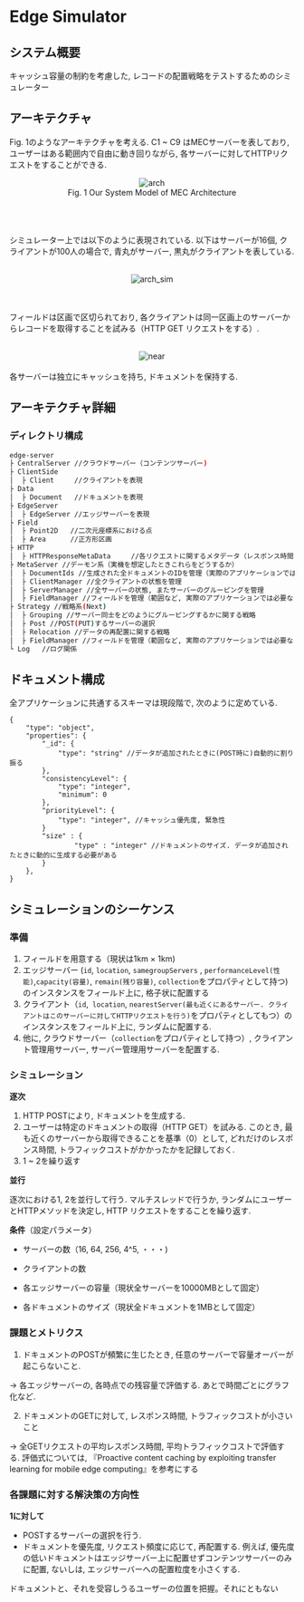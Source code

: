 # Edge Simulator

## システム概要

キャッシュ容量の制約を考慮した, レコードの配置戦略をテストするためのシミュレーター



## アーキテクチャ

Fig. 1のようなアーキテクチャを考える. C1 ~ C9 はMECサーバーを表しており, ユーザーはある範囲内で自由に動き回りながら, 各サーバーに対してHTTPリクエストをすることができる.    

<div align="center">
<img src="https://github.com/thanatoth/edge-simulator/blob/doc/doc/arch.png" title = "arch">
</div>    

<div align="center">
Fig. 1 Our System Model of MEC Architecture
</div>    


<br><br><br>
シミュレーター上では以下のように表現されている. 以下はサーバーが16個, クライアントが100人の場合で, 青丸がサーバー, 黒丸がクライアントを表している.     
<br>



<div align="center">
<img src="https://github.com/thanatoth/edge-simulator/blob/doc/doc/arch_sim.png" title="arch_sim">
</div>


<br><br>
フィールドは区画で区切られており, 各クライアントは同一区画上のサーバーからレコードを取得することを試みる（HTTP GET リクエストをする）.     
<br>    

<div align="center">
<img src="https://github.com/thanatoth/edge-simulator/blob/doc/doc/near.png" title="near">
</div>


<br>  
各サーバーは独立にキャッシュを持ち, ドキュメントを保持する.     
<br>    



## アーキテクチャ詳細

### ディレクトリ構成

```bash
edge-server
├ CentralServer //クラウドサーバー（コンテンツサーバー)
├ ClientSide   
│  ├ Client     //クライアントを表現
├ Data   
│  ├ Document   //ドキュメントを表現
├ EdgeServer  
│  ├ EdgeServer //エッジサーバーを表現
├ Field 
│  ├ Point2D   //二次元座標系における点
│  ├ Area      //正方形区画
├ HTTP 
│  ├ HTTPResponseMetaData     //各リクエストに関するメタデータ（レスポンス時間, コスト）
├ MetaServer //デーモン系（実機を想定したときこれらをどうするか）
│  ├ DocumentIds //生成された全ドキュメントのIDを管理（実際のアプリケーションでは必要なし）
│  ├ ClientManager //全クライアントの状態を管理
│  ├ ServerManager //全サーバーの状態, またサーバーのグルーピングを管理
│  ├ FieldManager //フィールドを管理（範囲など, 実際のアプリケーションでは必要なし）
├ Strategy //戦略系(Next)
│  ├ Grouping //サーバー同士をどのようにグルーピングするかに関する戦略
│  ├ Post //POST(PUT)するサーバーの選択
│  ├ Relocation //データの再配置に関する戦略
│  ├ FieldManager //フィールドを管理（範囲など, 実際のアプリケーションでは必要なし）
└ Log   //ログ関係
```



## ドキュメント構成

全アプリケーションに共通するスキーマは現段階で, 次のように定めている. 

```
{
    "type": "object",
    "properties": {
        "_id": {
            "type": "string" //データが追加されたときに(POST時に)自動的に割り振る
        },
        "consistencyLevel": {
            "type": "integer",
            "minimum": 0
        },
        "priorityLevel": {
            "type": "integer", //キャッシュ優先度, 緊急性
        }
        "size" : {
        		"type" : "integer" //ドキュメントのサイズ. データが追加されたときに動的に生成する必要がある
        }
    },
}
```



## シミュレーションのシーケンス

### 準備

1. フィールドを用意する（現状は1km × 1km)
2. エッジサーバー (`id`, `location`, `samegroupServers` , `performanceLevel(性能)`,`capacity(容量)`, `remain(残り容量)`, `collection`をプロパティとして持つ)  のインスタンスをフィールド上に, 格子状に配置する
3. クライアント（`id`,` location`, `nearestServer(最も近くにあるサーバー. クライアントはこのサーバーに対してHTTPリクエストを行う)`をプロパティとしてもつ）のインスタンスをフィールド上に, ランダムに配置する. 
4. 他に, クラウドサーバー（`collection`をプロパティとして持つ）, クライアント管理用サーバー, サーバー管理用サーバーを配置する. 



### シミュレーション

**逐次**

1. HTTP POSTにより, ドキュメントを生成する. 
2. ユーザーは特定のドキュメントの取得（HTTP GET）を試みる. このとき, 最も近くのサーバーから取得できることを基準（0）として, どれだけのレスポンス時間, トラフィックコストがかかったかを記録しておく. 
3. 1 ~ 2を繰り返す



**並行**

逐次における1, 2を並行して行う. マルチスレッドで行うか, ランダムにユーザーとHTTPメソッドを決定し, HTTP リクエストをすることを繰り返す. 



**条件**（設定パラメータ）

- サーバーの数（16, 64, 256, 4^5, ・・・)
- クライアントの数

- 各エッジサーバーの容量（現状全サーバーを10000MBとして固定）

- 各ドキュメントのサイズ（現状全ドキュメントを1MBとして固定）

  

### 課題とメトリクス

1. ドキュメントのPOSTが頻繁に生じたとき, 任意のサーバーで容量オーバーが起こらないこと. 

→ 各エッジサーバーの, 各時点での残容量で評価する. あとで時間ごとにグラフ化など. 

2. ドキュメントのGETに対して, レスポンス時間, トラフィックコストが小さいこと

→ 全GETリクエストの平均レスポンス時間, 平均トラフィックコストで評価する. 評価式については, 『Proactive content caching by exploiting transfer learning for mobile edge computing』を参考にする

 

### 各課題に対する解決策の方向性

**1に対して**

- POSTするサーバーの選択を行う. 
- ドキュメントを優先度, リクエスト頻度に応じて, 再配置する. 例えば, 優先度の低いドキュメントはエッジサーバー上に配置せずコンテンツサーバーのみに配置, ないしは, エッジサーバーへの配置粒度を小さくする. 

ドキュメントと、それを受容しうるユーザーの位置を把握。それにともない











